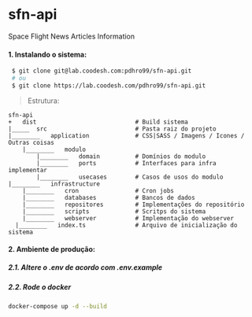# sfn-api

Space Flight News Articles Information

#### 1. Instalando o sistema:

```bash
 $ git clone git@lab.coodesh.com:pdhro99/sfn-api.git
 # ou
 $ git clone https://lab.coodesh.com/pdhro99/sfn-api.git
```

> Estrutura:

```
sfn-api
+   dist                            # Build sistema
|_____  src                         # Pasta raiz do projeto
|________   application             # CSS|SASS / Imagens / Icones / Outras coisas
    |________   modulo
        |________   domain          # Domínios do modulo
        |________   ports           # Interfaces para infra implementar
        |________   usecases        # Casos de usos do modulo
|________   infrastructure
    |________   cron                # Cron jobs
    |________   databases           # Bancos de dados
    |________   repositores         # Implementações do repositório
    |________   scripts             # Scritps do sistema
    |________   webserver           # Implementação do webserver
  |________   index.ts              # Arquivo de inicialização do sistema
```
  
#### 2. Ambiente de produção:  

##### 2.1. Altere o .env de acordo com .env.example  

##### 2.2. Rode o docker  

```bash
docker-compose up -d --build
```
